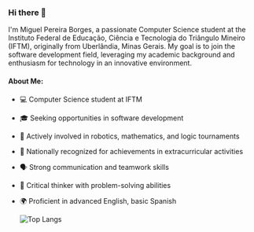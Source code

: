 ### Hi there 👋

I'm Miguel Pereira Borges, a passionate Computer Science student at the Instituto Federal de Educação, Ciência e Tecnologia do Triângulo Mineiro (IFTM), originally from Uberlândia, Minas Gerais. My goal is to join the software development field, leveraging my academic background and enthusiasm for technology in an innovative environment.

#### About Me:
- 💻 Computer Science student at IFTM
- 🎓 Seeking opportunities in software development
- 🌱 Actively involved in robotics, mathematics, and logic tournaments
- 🌟 Nationally recognized for achievements in extracurricular activities
- 🗣️ Strong communication and teamwork skills
- 🤔 Critical thinker with problem-solving abilities
- 🌍 Proficient in advanced English, basic Spanish

  ![Top Langs](https://github-readme-stats-git-masterrstaa-rickstaa.vercel.app/api/top-langs/?username=MiguellBorgess&bg_color=000&border_color=30A3DC&title_color=E94D5F&text_color=FFF)